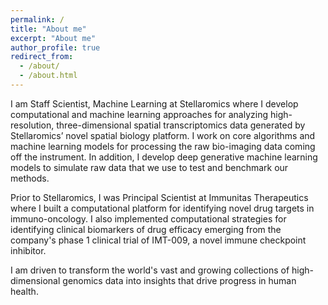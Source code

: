 ```yaml
---
permalink: /
title: "About me"
excerpt: "About me"
author_profile: true
redirect_from: 
  - /about/
  - /about.html
---
```

I am Staff Scientist, Machine Learning at Stellaromics where I develop computational and machine learning approaches for analyzing high-resolution, three-dimensional spatial transcriptomics data generated by Stellaromics’ novel spatial biology platform. I work on core algorithms and machine learning models for processing the raw bio-imaging data coming off the instrument. In addition, I develop deep generative machine learning models to simulate raw data that we use to test and benchmark our methods.

Prior to Stellaromics, I was Principal Scientist at Immunitas Therapeutics where I built a computational platform for identifying novel drug targets in immuno-oncology. I also implemented computational strategies for identifying clinical biomarkers of drug efficacy emerging from the company's phase 1 clinical trial of IMT-009, a novel immune checkpoint inhibitor.

I am driven to transform the world's vast and growing collections of high-dimensional genomics data into insights that drive progress in human health.
